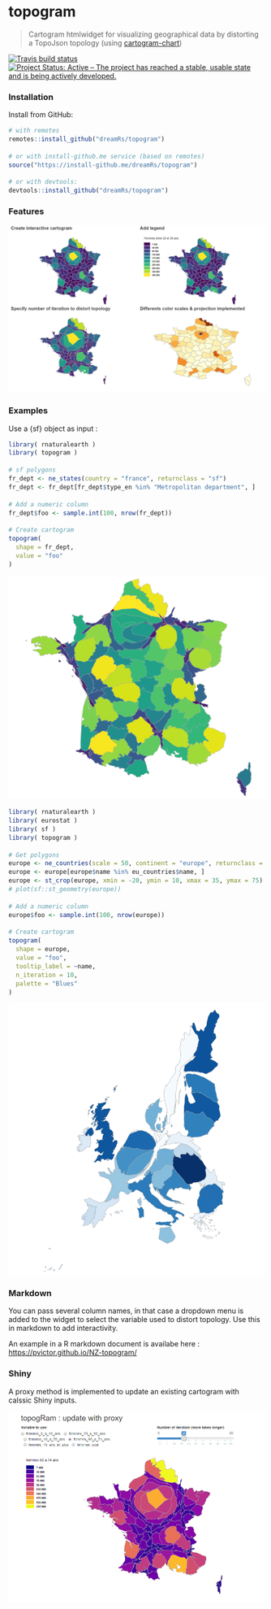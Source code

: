 # topogram

> Cartogram htmlwidget for visualizing geographical data by distorting a TopoJson topology (using [cartogram-chart](https://github.com/vasturiano/cartogram-chart))

[![Travis build status](https://travis-ci.org/dreamRs/topogram.svg?branch=master)](https://travis-ci.org/dreamRs/topogram)
[![Project Status: Active – The project has reached a stable, usable state and is being actively developed.](http://www.repostatus.org/badges/latest/active.svg)](http://www.repostatus.org/#active)


### Installation

Install from GitHub:

```r
# with remotes
remotes::install_github("dreamRs/topogram")

# or with install-github.me service (based on remotes)
source("https://install-github.me/dreamRs/topogram")

# or with devtools:
devtools::install_github("dreamRs/topogram")
```


### Features


![](img/features.png)


### Examples

Use a {sf} object as input :

```r
library( rnaturalearth )
library( topogram )

# sf polygons
fr_dept <- ne_states(country = "france", returnclass = "sf")
fr_dept <- fr_dept[fr_dept$type_en %in% "Metropolitan department", ]

# Add a numeric column
fr_dept$foo <- sample.int(100, nrow(fr_dept))

# Create cartogram
topogram(
  shape = fr_dept, 
  value = "foo"
)
```

![](img/france.png)


```r
library( rnaturalearth )
library( eurostat )
library( sf )
library( topogram )

# Get polygons
europe <- ne_countries(scale = 50, continent = "europe", returnclass = "sf")
europe <- europe[europe$name %in% eu_countries$name, ]
europe <- st_crop(europe, xmin = -20, ymin = 10, xmax = 35, ymax = 75)
# plot(sf::st_geometry(europe))

# Add a numeric column 
europe$foo <- sample.int(100, nrow(europe))

# Create cartogram
topogram(
  shape = europe, 
  value = "foo", 
  tooltip_label = ~name, 
  n_iteration = 10, 
  palette = "Blues"
)
```
![](img/europe.png)



### Markdown

You can pass several column names, in that case a dropdown menu is added to the widget to select the variable used to distort topology. Use this in markdown to add interactivity.

An example in a R markdown document is availabe here : https://pvictor.github.io/NZ-topogram/


### Shiny

A proxy method is implemented to update an existing cartogram with calssic Shiny inputs.

![](img/topogram-proxy.gif)




